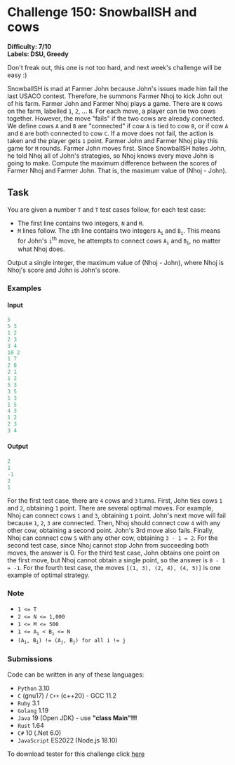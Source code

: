 # Challenge 150: SnowballSH and cows

**Difficulty: 7/10  
Labels: DSU, Greedy**

Don't freak out, this one is not too hard, and next week's challenge will be easy :)

SnowballSH is mad at Farmer John because John's issues made him fail the last USACO contest. Therefore, he summons Farmer Nhoj to kick John out of his farm.
Farmer John and Farmer Nhoj plays a game. There are `N` cows on the farm, labelled `1`, `2`, ... `N`. For each move, a player can tie two cows together. However, the move "fails" if the two cows are already connected. We define cows `A` and `B` are "connected" if cow `A` is tied to cow `B`, or if cow `A` and `B` are both connected to cow `C`. If a move does not fail, the action is taken and the player gets `1` point.
Farmer John and Farmer Nhoj play this game for `M` rounds. Farmer John moves first. Since SnowballSH hates John, he told Nhoj all of John's strategies, so Nhoj knows every move John is going to make.
Compute the maximum difference between the scores of Farmer Nhoj and Farmer John. That is, the maximum value of (Nhoj - John).

## Task

You are given a number `T` and `T` test cases follow, for each test case:

- The first line contains two integers, `N` and `M`.
- `M` lines follow. The `i`th line contains two integers `A`<sub>`i`</sub> and `B`<sub>`i`</sub>. This means for John's `i`<sup>th</sup> move, he attempts to connect cows `A`<sub>`i`</sub> and `B`<sub>`i`</sub>, no matter what Nhoj does.

Output a single integer, the maximum value of (Nhoj - John), where Nhoj is Nhoj's score and John is John's score.

### Examples

#### Input

```rust
5
5 3
1 2
2 3
3 4
10 2
1 7
2 8
2 1
1 2
5 3
3 5
1 3
1 5
4 3
1 2
2 3
3 4
```

#### Output

```rust
2
1
-1
2
1
```

For the first test case, there are `4` cows and `3` turns.
First, John ties cows `1` and `2`, obtaining `1` point. There are several optimal moves. For example, Nhoj can connect cows `1` and `3`, obtaining `1` point. John's next move will fail because `1`, `2`, `3` are connected. Then, Nhoj should connect cow `4` with any other cow, obtaining a second point. John's 3rd move also fails. Finally, Nhoj can connect cow `5` with any other cow, obtaining `3 - 1 = 2`.
For the second test case, since Nhoj cannot stop John from succeeding both moves, the answer is 0.
For the third test case, John obtains one point on the first move, but Nhoj cannot obtain a single point, so the answer is `0 - 1 = -1`.
For the fourth test case, the moves `[(1, 3), (2, 4), (4, 5)]` is one example of optimal strategy.

### Note

- `1 <= T`
- `2 <= N <= 1,000`
- `1 <= M <= 500`
- `1 <= A`<sub>`i`</sub>` < B`<sub>`i`</sub>` <= N`
- `(A`<sub>`i`</sub>`, B`<sub>`i`</sub>`) != (A`<sub>`j`</sub>`, B`<sub>`j`</sub>`) for all i != j`

### Submissions

Code can be written in any of these languages:

- `Python` 3.10
- `C` (gnu17) / `C++` (c++20) - GCC 11.2
- `Ruby` 3.1
- `Golang` 1.19
- `Java` 19 (Open JDK) - use **"class Main"!!!**
- `Rust` 1.64
- `C#` 10 (.Net 6.0)
- `JavaScript` ES2022 (Node.js 18.10)

To download tester for this challenge click [here](https://downgit.github.io/#/home?url=https://github.com/Pomroka/TWT_Challenges_Tester/tree/main/Challenge_150)
